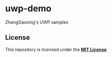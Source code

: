 # uwp-demo
ZhangGaoxing's UWP samples

## License
This repository is licensed under the [__MIT License__](https://github.com/ZhangGaoxing/uwp-demo/blob/master/LICENSE)

